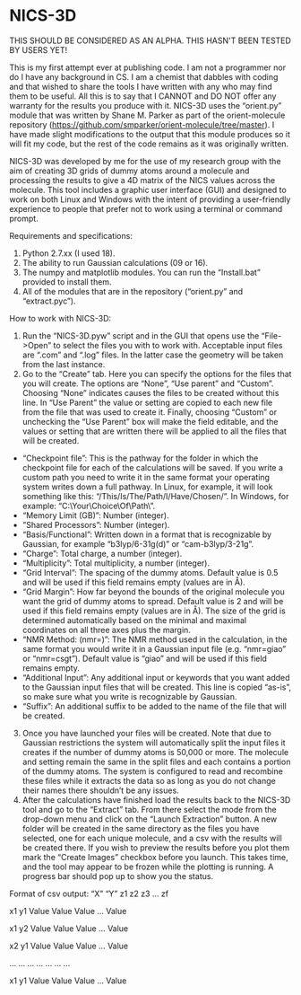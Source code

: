# NICS-3D

THIS SHOULD BE CONSIDERED AS AN ALPHA. THIS HASN'T BEEN TESTED BY USERS YET!

This is my first attempt ever at publishing code. I am not a programmer nor do I have any background in CS. I am a chemist that dabbles with coding and that wished to share the tools I have written with any who may find them to be useful. All this is to say that I CANNOT and DO NOT offer any warranty for the results you produce with it.
NICS-3D uses the “orient.py” module that was written by Shane M. Parker as part of the orient-molecule repository (https://github.com/smparker/orient-molecule/tree/master). I have made slight modifications to the output that this module produces so it will fit my code, but the rest of the code remains as it was originally written.

NICS-3D was developed by me for the use of my research group with the aim of creating 3D grids of dummy atoms around a molecule and processing the results to give a 4D matrix of the NICS values across the molecule. This tool includes a graphic user interface (GUI) and designed to work on both Linux and Windows with the intent of providing a user-friendly experience to people that prefer not to work using a terminal or command prompt.

Requirements and specifications:
1) Python 2.7.xx (I used 18).
2) The ability to run Gaussian calculations (09 or 16).
3) The numpy and matplotlib modules. You can run the “Install.bat” provided to install them.
4) All of the modules that are in the repository (“orient.py” and “extract.pyc”).

How to work with NICS-3D:
1) Run the “NICS-3D.pyw” script and in the GUI that opens use the “File->Open” to select the files you with to work with. Acceptable input files are “.com” and “.log” files. In the latter case the geometry will be taken from the last instance.
2) Go to the “Create” tab. Here you can specify the options for the files that you will create. The options are “None”, “Use parent” and “Custom”. Choosing “None” indicates causes the files to be created without this line. In “Use Parent” the value or setting are copied to each new file from the file that was used to create it. Finally, choosing “Custom” or unchecking the “Use Parent” box will make the field editable, and the values or setting that are written there will be applied to all the files that will be created.
* “Checkpoint file”: This is the pathway for the folder in which the checkpoint file for each of the calculations will be saved. If you write a custom path you need to write it in the same format your operating system writes down a full pathway. In Linux, for example, it will look something like this: “/This/Is/The/Path/I/Have/Chosen/”. In Windows, for example: “C:\Your\Choice\Of\Path\”.
* “Memory Limit (GB)”: Number (integer).
* ”Shared Processors”: Number (integer).
* “Basis/Functional”: Written down in a format that is recognizable by Gaussian, for example “b3lyp/6-31g(d)” or “cam-b3lyp/3-21g”. 
* “Charge”: Total charge, a number (integer).
* “Multiplicity”: Total multiplicity, a number (integer).
* “Grid Interval”: The spacing of the dummy atoms. Default value is 0.5 and will be used if this field remains empty (values are in Å).
* “Grid Margin”: How far beyond the bounds of the original molecule you want the grid of dummy atoms to spread. Default value is 2 and will be used if this field remains empty (values are in Å). The size of the grid is determined automatically based on the minimal and maximal coordinates on all three axes plus the margin.
* “NMR Method: (nmr=)”: The NMR method used in the calculation, in the same format you would write it in a Gaussian input file (e.g. “nmr=giao” or “nmr=csgt”). Default value is “giao” and will be used if this field remains empty.
* “Additional Input”: Any additional input or keywords that you want added to the Gaussian input files that will be created. This line is copied “as-is”, so make sure what you write is recognizable by Gaussian.
* “Suffix”: An additional suffix to be added to the name of the file that will be created.
3) Once you have launched your files will be created. Note that due to Gaussian restrictions the system will automatically split the input files it creates if the number of dummy atoms is 50,000 or more. The molecule and setting remain the same in the split files and each contains a portion of the dummy atoms. The system is configured to read and recombine these files while it extracts the data so as long as you do not change their names there shouldn’t be any issues.
4) After the calculations have finished load the results back to the NICS-3D tool and go to the “Extract” tab. From there select the mode from the drop-down menu and click on the “Launch Extraction” button. A new folder will be created in the same directory as the files you have selected, one for each unique molecule, and a csv with the results will be created there. If you wish to preview the results before you plot them mark the “Create Images” checkbox before you launch. This takes time, and the tool may appear to be frozen while the plotting is running. A progress bar should pop up to show you the status.
  
Format of csv output:
“X” “Y”	  z1	  z2	  z3  …	  zf

x1  y1	Value	Value	Value	…	Value

x1	y2	Value	Value	Value	…	Value

x2	y1	Value	Value	Value	…	Value

…	  …  	…  	  …	    …	    …	  …

x1	y1	Value	Value	Value	…	Value
